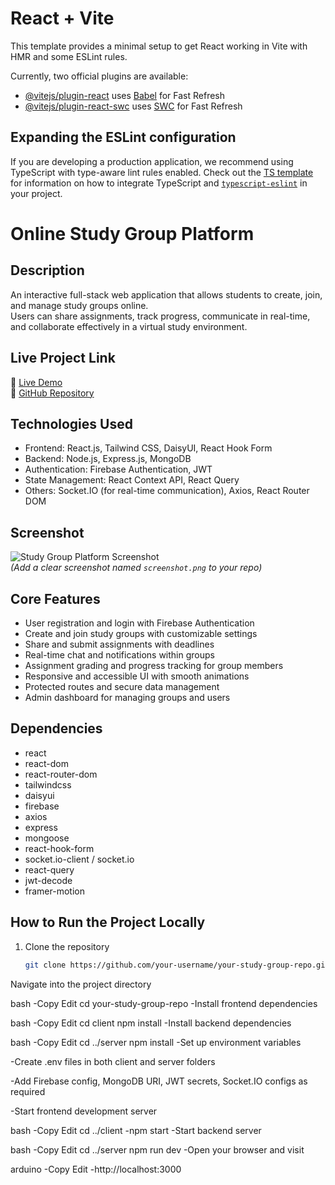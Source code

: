 # React + Vite

This template provides a minimal setup to get React working in Vite with HMR and some ESLint rules.

Currently, two official plugins are available:

- [@vitejs/plugin-react](https://github.com/vitejs/vite-plugin-react/blob/main/packages/plugin-react) uses [Babel](https://babeljs.io/) for Fast Refresh
- [@vitejs/plugin-react-swc](https://github.com/vitejs/vite-plugin-react/blob/main/packages/plugin-react-swc) uses [SWC](https://swc.rs/) for Fast Refresh

## Expanding the ESLint configuration

If you are developing a production application, we recommend using TypeScript with type-aware lint rules enabled. Check out the [TS template](https://github.com/vitejs/vite/tree/main/packages/create-vite/template-react-ts) for information on how to integrate TypeScript and [`typescript-eslint`](https://typescript-eslint.io) in your project.



# Online Study Group Platform

## Description  
An interactive full-stack web application that allows students to create, join, and manage study groups online.  
Users can share assignments, track progress, communicate in real-time, and collaborate effectively in a virtual study environment.

## Live Project Link  
🔗 [Live Demo](https://your-live-study-group-live-link.com)  
🔗 [GitHub Repository](https://github.com/your-username/your-study-group-repo)

## Technologies Used  
- Frontend: React.js, Tailwind CSS, DaisyUI, React Hook Form  
- Backend: Node.js, Express.js, MongoDB  
- Authentication: Firebase Authentication, JWT  
- State Management: React Context API, React Query  
- Others: Socket.IO (for real-time communication), Axios, React Router DOM

## Screenshot  
![Study Group Platform Screenshot](screenshot.png)  
*(Add a clear screenshot named `screenshot.png` to your repo)*

## Core Features  
- User registration and login with Firebase Authentication  
- Create and join study groups with customizable settings  
- Share and submit assignments with deadlines  
- Real-time chat and notifications within groups  
- Assignment grading and progress tracking for group members  
- Responsive and accessible UI with smooth animations  
- Protected routes and secure data management  
- Admin dashboard for managing groups and users

## Dependencies  
- react  
- react-dom  
- react-router-dom  
- tailwindcss  
- daisyui  
- firebase  
- axios  
- express  
- mongoose  
- react-hook-form  
- socket.io-client / socket.io  
- react-query  
- jwt-decode  
- framer-motion

## How to Run the Project Locally

1. Clone the repository  
   ```bash
   git clone https://github.com/your-username/your-study-group-repo.git
Navigate into the project directory

bash
-Copy
Edit
cd your-study-group-repo
-Install frontend dependencies

bash
-Copy
Edit
cd client
npm install
-Install backend dependencies

bash
-Copy
Edit
cd ../server
npm install
-Set up environment variables

-Create .env files in both client and server folders

-Add Firebase config, MongoDB URI, JWT secrets, Socket.IO configs as required

-Start frontend development server

bash
-Copy
Edit
cd ../client
-npm start
-Start backend server

bash
-Copy
Edit
cd ../server
npm run dev
-Open your browser and visit

arduino
-Copy
Edit
-http://localhost:3000
